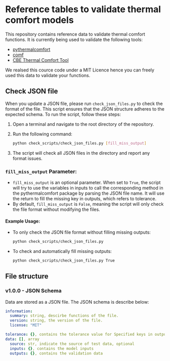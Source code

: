 # Reference tables to validate thermal comfort models

This repository contains reference data to validate thermal comfort functions. It is currently being used to validate the following tools:

* [pythermalcomfort](https://pythermalcomfort.readthedocs.io/en/latest/)
* [comf](https://cran.r-project.org/web/packages/comf/index.html)
* [CBE Thermal Comfort Tool](https://comfort.cbe.berkeley.edu)

We realsed this cource code under a MIT Licence hence you can freely used this data to validate your functions.

## Check JSON file
When you update a JSON file, please run `check_json_files.py` to check the format of the file. This script ensures that the JSON structure adheres to the expected schema. To run the script, follow these steps:

1. Open a terminal and navigate to the root directory of the repository.
2. Run the following command:

    ```bash
    python check_scripts/check_json_files.py [fill_miss_output]
    ```

3. The script will check all JSON files in the directory and report any format issues.

### `fill_miss_output` Parameter:

- `fill_miss_output` is an optional parameter. When set to `True`, the script will try to use the variables in inputs to call the corresponding method in the pythermalcomfort package by parsing the JSON file name. It will use the return to fill the missing key in outputs, which refers to tolerance.
- By default, `fill_miss_output` is `False`, meaning the script will only check the file format without modifying the files.

#### Example Usage:
- To only check the JSON file format without filling missing outputs:

    ```bash
    python check_scripts/check_json_files.py
    ```

- To check and automatically fill missing outputs:

    ```bash
    python check_scripts/check_json_files.py True
    ```

## File structure

### v1.0.0 - JSON Schema

Data are stored as a JSON file. The JSON schema is describe below:

```yaml
information:
  summary: string, descirbe functions of the file.
  version: string, the version of the file.
  license: "MIT"

tolerance: {}, contains the tolerance value for Specified keys in outputs. The tolerance keys must show in outputs too.
data: [], array
  source: str, indicate the source of test data, optional
  inputs: {}, contains the model inputs
  outputs: {}, contains the validation data
```